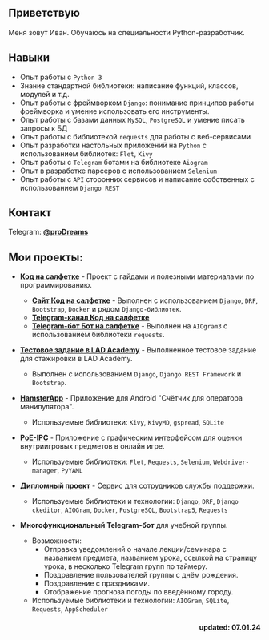 ## Приветствую  
Меня зовут Иван. Обучаюсь на специальности Python-разработчик.

## Навыки
- Опыт работы с `Python 3`
- Знание стандартной библиотеки: написание функций, классов, модулей и т.д.
- Опыт работы с фреймворком `Django`: понимание принципов работы фреймворка и умение использовать его инструменты.
- Опыт работы с базами данных `MySQL`, `PostgreSQL` и умение писать запросы к БД
- Опыт работы с библиотекой `requests` для работы с веб-сервисами
- Опыт разработки настольных приложений на `Python` с использованием библиотек: `Flet`, `Kivy`
- Опыт работы с `Telegram` ботами на библиотеке `Aiogram`
- Опыт в разработке парсеров с использованием `Selenium`
- Опыт работы с `API` сторонних сервисов и написание собственных с использованием `Django REST`

## Контакт
Telegram: [**@proDreams**](https://t.me/proDreams)

## Мои проекты:
- **[Код на салфетке](https://github.com/proDreams/pressanybutton_project)** - Проект с гайдами и полезными материалами по программированию.
    - [**Сайт Код на салфетке**](https://pressanybutton.ru/) - Выполнен с использованием `Django`, `DRF`, `Bootstrap`, `Docker` и рядом `Django-библиотек`.
    - [**Telegram-канал Код на салфетке**](https://t.me/press_any_button)
    - [**Telegram-бот Бот на салфетке**](https://t.me/press_any_button_bot) - Выполнен на `AIOgram3` с использованием библиотеки `requests`.

- [**Тестовое задание в LAD Academy**](https://github.com/proDreams/lad_test_assignment) - Выполненное тестовое задание для стажировки в LAD Academy.
    - Выполнен с использованием `Django`, `Django REST Framework` и `Bootstrap`.

- [**HamsterApp**](https://github.com/proDreams/HamsterApp) - Приложение для Android "Счётчик для оператора манипулятора".
    - Используемые библиотеки: `Kivy`, `KivyMD`, `gspread`, `SQLite`

- [**PoE-IPC**](https://github.com/proDreams/PoE-IPC) - Приложение с графическим интерфейсом для оценки внутриигровых предметов в онлайн игре.  
    - Используемые библиотеки: `Flet`, `Requests`, `Selenium`, `Webdriver-manager`, `PyYAML`

- [**Дипломный проект**](https://github.com/proDreams/diploma_project) - Сервис для сотрудников службы поддержки.  
    - Используемые библиотеки и технологии: `Django`, `DRF`, `Django ckeditor`, `AIOGram`, `Docker`, `PostgreSQL`, `Bootstrap5`, `Requests`

- **Многофункциональный Telegram-бот** для учебной группы.  
    - Возможности:
        - Отправка уведомлений о начале лекции/семинара с названием предмета, названием урока, ссылкой на страницу урока, в несколько Telegram групп по таймеру.
        - Поздравление пользователей группы с днём рождения.
        - Поздравление с праздниками.
        - Отображение прогноза погоды по введённому городу.  
    - Используемые библиотеки и технологии: `AIOGram`, `SQLite`, `Requests`, `AppScheduler`
    

<h4 align="right">updated: 07.01.24</h3>
